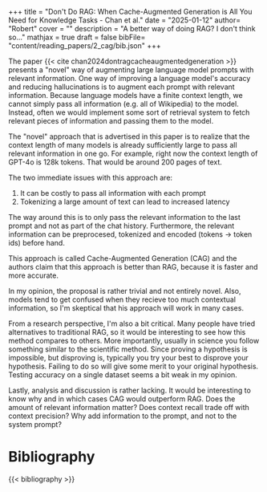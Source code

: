 +++
title = "Don't Do RAG: When Cache-Augmented Generation is All You Need for Knowledge Tasks - Chan et al."
date = "2025-01-12"
author= "Robert"
cover = ""
description = "A better way of doing RAG? I don't think so..."
mathjax = true
draft = false
bibFile= "content/reading_papers/2_cag/bib.json"
+++

The paper {{< cite chan2024dontragcacheaugmentedgeneration >}} presents a "novel" way of augmenting large language model prompts with relevant information. One way of improving a language model's accuracy and reducing hallucinations is to augment each prompt with relevant information. Because language models have a finite context length, we cannot simply pass all information (e.g. all of Wikipedia) to the model. Instead, often we would implement some sort of retrieval system to fetch relevant pieces of information and passing them to the model. 

The "novel" approach that is advertised in this paper is to realize that the context length of many models is already sufficiently large to pass all relevant information in one go. For example, right now the context length of GPT-4o is 128k tokens. That would be around 200 pages of text. 

The two immediate issues with this approach are:
1. It can be costly to pass all information with each prompt
2. Tokenizing a large amount of text can lead to increased latency

The way around this is to only pass the relevant information to the last prompt and not as part of the chat history. Furthermore, the relevant information can be preprocesed, tokenized and encoded (tokens -> token ids) before hand.

This approach is called Cache-Augmented Generation (CAG) and the authors claim that this approach is better than RAG, because it is faster and more accurate. 

In my opinion, the proposal is rather trivial and not entirely novel. Also, models tend to get confused when they recieve too much contextual information, so I'm skeptical that his approach will work in many cases. 

From a research perspective, I'm also a bit critical. Many people have tried alternatives to traditional RAG, so it would be interesting to see how this method compares to others. More importantly, usually in science you follow something similar to the scientific method. Since proving a hypothesis is impossible, but disproving is, typically you try your best to disprove your hypothesis. Failing to do so will give some merit to your original hypothesis. Testing accuracy on a single dataset seems a bit weak in my opinion. 

Lastly, analysis and discussion is rather lacking. It would be interesting to know why and in which cases CAG would outperform RAG. Does the amount of relevant information matter? Does context recall trade off with context precision? Why add information to the prompt, and not to the system prompt?

# Bibliography

{{< bibliography >}}
